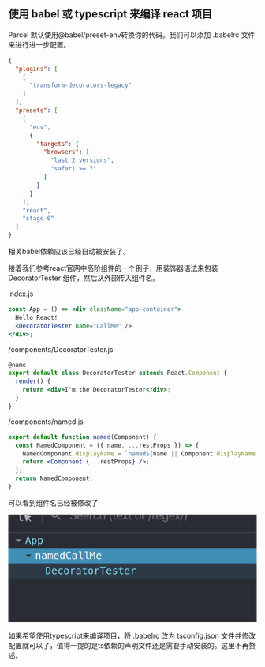 ## 使用 babel 或 typescript 来编译 react 项目

Parcel 默认使用@babel/preset-env转换你的代码。我们可以添加 .babelrc 文件来进行进一步配置。
```json
{
  "plugins": [
    [
      "transform-decorators-legacy"
    ]
  ],
  "presets": [
    [
      "env",
      {
        "targets": {
          "browsers": [
            "last 2 versions",
            "safari >= 7"
          ]
        }
      }
    ],
    "react",
    "stage-0"
  ]
}
```

相关babel依赖应该已经自动被安装了。

接着我们参考react官网中高阶组件的一个例子，用装饰器语法来包装 DecoratorTester 组件，然后从外部传入组件名。

index.js
```jsx
const App = () => <div className="app-container">
  Hello React!
  <DecoratorTester name="CallMe" />
</div>;
```

/components/DecoratorTester.js
```jsx
@name
export default class DecoratorTester extends React.Component {
  render() {
    return <div>I'm the DecoratorTester</div>;
  }
}
```

/components/named.js
```jsx
export default function named(Component) {
  const NamedComponent = ({ name, ...restProps }) => {
    NamedComponent.displayName = `named${name || Component.displayName || Component.name || 'Component'}`;
    return <Component {...restProps} />;
  };
  return NamedComponent;
}
```

可以看到组件名已经被修改了

![](./named-component.png)

如果希望使用typescript来编译项目，将 .babelrc 改为 tsconfig.json 文件并修改配置就可以了，值得一提的是ts依赖的声明文件还是需要手动安装的。这里不再赘述。